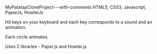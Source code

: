 MyPatatapCloneProject---with-comments
HTML5, CSS3, Javascript, PaperJs, HowlerJs 

Hit keys on your keyboard and each key corresponds to a sound and an animation.

Each circle animates.

Uses 2 libraries - Paper.js and Howler.js



